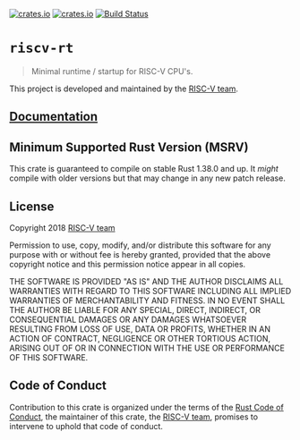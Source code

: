 [![crates.io](https://img.shields.io/crates/d/riscv-rt.svg)](https://crates.io/crates/riscv-rt)
[![crates.io](https://img.shields.io/crates/v/riscv-rt.svg)](https://crates.io/crates/riscv-rt)
[![Build Status](https://travis-ci.org/rust-embedded/riscv-rt.svg?branch=master)](https://travis-ci.org/rust-embedded/riscv-rt)

# `riscv-rt`

> Minimal runtime / startup for RISC-V CPU's.

This project is developed and maintained by the [RISC-V team][team].

## [Documentation](https://docs.rs/crate/riscv-rt)

## Minimum Supported Rust Version (MSRV)

This crate is guaranteed to compile on stable Rust 1.38.0 and up. It *might*
compile with older versions but that may change in any new patch release.

## License

Copyright 2018 [RISC-V team][team]

Permission to use, copy, modify, and/or distribute this software for any purpose
with or without fee is hereby granted, provided that the above copyright notice
and this permission notice appear in all copies.

THE SOFTWARE IS PROVIDED "AS IS" AND THE AUTHOR DISCLAIMS ALL WARRANTIES WITH
REGARD TO THIS SOFTWARE INCLUDING ALL IMPLIED WARRANTIES OF MERCHANTABILITY AND
FITNESS. IN NO EVENT SHALL THE AUTHOR BE LIABLE FOR ANY SPECIAL, DIRECT,
INDIRECT, OR CONSEQUENTIAL DAMAGES OR ANY DAMAGES WHATSOEVER RESULTING FROM LOSS
OF USE, DATA OR PROFITS, WHETHER IN AN ACTION OF CONTRACT, NEGLIGENCE OR OTHER
TORTIOUS ACTION, ARISING OUT OF OR IN CONNECTION WITH THE USE OR PERFORMANCE OF
THIS SOFTWARE.

## Code of Conduct

Contribution to this crate is organized under the terms of the [Rust Code of
Conduct][CoC], the maintainer of this crate, the [RISC-V team][team], promises
to intervene to uphold that code of conduct.

[CoC]: CODE_OF_CONDUCT.md
[team]: https://github.com/rust-embedded/wg#the-riscv-team

